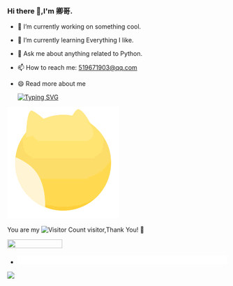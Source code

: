  ### Hi there 👋,I'm 卿哥.

- 🔭 I’m currently working on something cool.
- 🌱 I’m currently learning Everything I like.
- 💬 Ask me about anything related to Python.
- 📫 How to reach me: 519671903@qq.com
- 😄 Read more about me

  [![Typing SVG](https://readme-typing-svg.demolab.com?font=Fira+Code&pause=1000&color=E185F7&width=435&lines=life+is+fucking+movie)](https://git.io/typing-svg)
  
 <img src="https://github.com/heartyang520/HeartYang.github.io/blob/main/share/TianChong_b.gif?raw=true">


You are my ![Visitor Count](https://profile-counter.glitch.me/wisdom-zhe/count.svg) visitor,Thank You!  💋

<img src="https://github.com/heartyang520/HeartYang.github.io/blob/main/share/terminal.gif?raw=true" width="50%" height="50%">


- <img src="https://github.com/heartyang520/HeartYang.github.io/blob/main/share/paomaxian.gif?raw=true" height="20" width="100%">

 ![](https://github-readme-stats.vercel.app/api?username=luoyunqinghaha&show_icons=true&theme=transparent)


